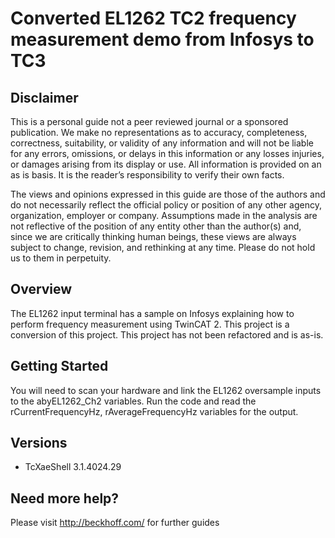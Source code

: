 # Converted EL1262 TC2 frequency measurement demo from Infosys to TC3

## Disclaimer
This is a personal guide not a peer reviewed journal or a sponsored publication. We make
no representations as to accuracy, completeness, correctness, suitability, or validity of any
information and will not be liable for any errors, omissions, or delays in this information or any
losses injuries, or damages arising from its display or use. All information is provided on an as
is basis. It is the reader’s responsibility to verify their own facts.

The views and opinions expressed in this guide are those of the authors and do not
necessarily reflect the official policy or position of any other agency, organization, employer or
company. Assumptions made in the analysis are not reflective of the position of any entity
other than the author(s) and, since we are critically thinking human beings, these views are
always subject to change, revision, and rethinking at any time. Please do not hold us to them
in perpetuity.

## Overview 
The EL1262 input terminal has a sample on Infosys explaining how to perform frequency measurement using TwinCAT 2.  This project is a conversion of this project.  This project has not been refactored and is as-is.

## Getting Started
You will need to scan your hardware and link the EL1262 oversample inputs to the abyEL1262_Ch2 variables.  Run the code and read the rCurrentFrequencyHz, rAverageFrequencyHz variables for the output. 

## Versions
* TcXaeShell 3.1.4024.29

## Need more help?
Please visit http://beckhoff.com/ for further guides
